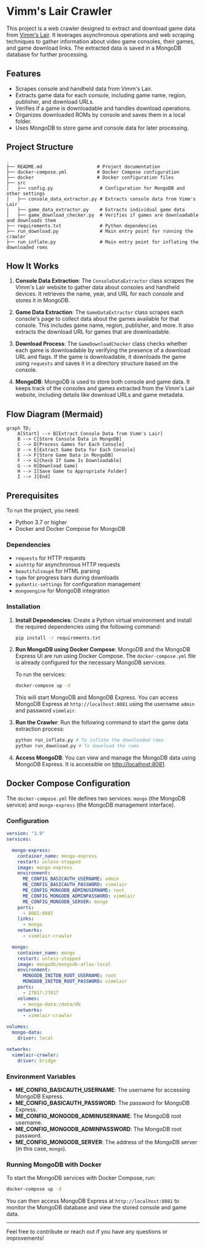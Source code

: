 
# Vimm's Lair Crawler

This project is a web crawler designed to extract and download game data from [Vimm's Lair](https://https://vimm.net/). It leverages asynchronous operations and web scraping techniques to gather information about video game consoles, their games, and game download links. The extracted data is saved in a MongoDB database for further processing.

## Features
- Scrapes console and handheld data from Vimm's Lair.
- Extracts game data for each console, including game name, region, publisher, and download URLs.
- Verifies if a game is downloadable and handles download operations.
- Organizes downloaded ROMs by console and saves them in a local folder.
- Uses MongoDB to store game and console data for later processing.
  
## Project Structure

```
.
├── README.md                    # Project documentation
├── docker-compose.yml           # Docker Compose configuration
├── docker                       # Docker configuration files
├── src
│   ├── config.py                 # Configuration for MongoDB and other settings
│   ├── console_data_extractor.py # Extracts console data from Vimm's Lair
│   ├── game_data_extractor.py    # Extracts individual game data
│   ├── game_download_checker.py  # Verifies if games are downloadable and downloads them
├── requirements.txt              # Python dependencies
├── run_download.py               # Main entry point for running the crawler
├── run_inflate.py                # Main entry point for inflating the downloaded roms

```

## How It Works

1. **Console Data Extraction**: The `ConsoleDataExtractor` class scrapes the Vimm's Lair website to gather data about consoles and handheld devices. It retrieves the name, year, and URL for each console and stores it in MongoDB.
   
2. **Game Data Extraction**: The `GameDataExtractor` class scrapes each console's page to collect data about the games available for that console. This includes game name, region, publisher, and more. It also extracts the download URL for games that are downloadable.

3. **Download Process**: The `GameDownloadChecker` class checks whether each game is downloadable by verifying the presence of a download URL and flags. If the game is downloadable, it downloads the game using `requests` and saves it in a directory structure based on the console.

4. **MongoDB**: MongoDB is used to store both console and game data. It keeps track of the consoles and games extracted from the Vimm's Lair website, including details like download URLs and game metadata.

## Flow Diagram (Mermaid)

```mermaid
graph TD;
    A[Start] --> B[Extract Console Data from Vimm's Lair]
    B --> C[Store Console Data in MongoDB]
    C --> D[Process Games for Each Console]
    D --> E[Extract Game Data for Each Console]
    E --> F[Store Game Data in MongoDB]
    F --> G[Check If Game Is Downloadable]
    G --> H[Download Game]
    H --> I[Save Game to Appropriate Folder]
    I --> J[End]
```

## Prerequisites

To run the project, you need:

- Python 3.7 or higher
- Docker and Docker Compose for MongoDB

### Dependencies
- `requests` for HTTP requests
- `aiohttp` for asynchronous HTTP requests
- `beautifulsoup4` for HTML parsing
- `tqdm` for progress bars during downloads
- `pydantic-settings` for configuration management
- `mongoengine` for MongoDB integration

### Installation

1. **Install Dependencies**:
   Create a Python virtual environment and install the required dependencies using the following command:

   ```bash
   pip install -r requirements.txt
   ```

2. **Run MongoDB using Docker Compose**:
   MongoDB and the MongoDB Express UI are run using Docker Compose. The `docker-compose.yml` file is already configured for the necessary MongoDB services.

   To run the services:

   ```bash
   docker-compose up -d
   ```

   This will start MongoDB and MongoDB Express. You can access MongoDB Express at `http://localhost:8081` using the username `admin` and password `vimmlair`.

3. **Run the Crawler**:
   Run the following command to start the game data extraction process:

   ```bash
   python run_inflate.py # To inflate the downloaded roms
   python run_download.py # To download the roms
   ```
   
4. **Access MongoDB**:
   You can view and manage the MongoDB data using MongoDB Express. It is accessible on [http://localhost:8081](http://localhost:8081).

## Docker Compose Configuration

The `docker-compose.yml` file defines two services: `mongo` (the MongoDB service) and `mongo-express` (the MongoDB management interface).

### Configuration

```yaml
version: "3.9"
services:

  mongo-express:
    container_name: mongo-express
    restart: unless-stopped
    image: mongo-express
    environment:
      ME_CONFIG_BASICAUTH_USERNAME: admin
      ME_CONFIG_BASICAUTH_PASSWORD: vimmlair
      ME_CONFIG_MONGODB_ADMINUSERNAME: root
      ME_CONFIG_MONGODB_ADMINPASSWORD: vimmlair
      ME_CONFIG_MONGODB_SERVER: mongo
    ports:
      - 8081:8081
    links:
      - mongo
    networks:
      - vimmlair-crawler

  mongo:
    container_name: mongo
    restart: unless-stopped
    image: mongodb/mongodb-atlas-local
    environment:
      MONGODB_INITDB_ROOT_USERNAME: root
      MONGODB_INITDB_ROOT_PASSWORD: vimmlair
    ports:
      - 27017:27017
    volumes:
      - mongo-data:/data/db
    networks:
      - vimmlair-crawler

volumes:
  mongo-data:
    driver: local

networks:
  vimmlair-crawler:
    driver: bridge
```

### Environment Variables

- **ME_CONFIG_BASICAUTH_USERNAME**: The username for accessing MongoDB Express.
- **ME_CONFIG_BASICAUTH_PASSWORD**: The password for MongoDB Express.
- **ME_CONFIG_MONGODB_ADMINUSERNAME**: The MongoDB root username.
- **ME_CONFIG_MONGODB_ADMINPASSWORD**: The MongoDB root password.
- **ME_CONFIG_MONGODB_SERVER**: The address of the MongoDB server (in this case, `mongo`).

### Running MongoDB with Docker

To start the MongoDB services with Docker Compose, run:

```bash
docker-compose up -d
```

You can then access MongoDB Express at `http://localhost:8081` to monitor the MongoDB database and view the stored console and game data.

---

Feel free to contribute or reach out if you have any questions or improvements!
